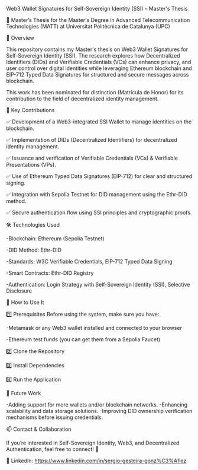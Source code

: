 Web3 Wallet Signatures for Self-Sovereign Identity (SSI) – Master's Thesis

📖 Master’s Thesis for the Master's Degree in Advanced Telecommunication Technologies (MATT) at Universitat Politècnica de Catalunya (UPC)

📌 Overview

This repository contains my Master's thesis on Web3 Wallet Signatures for Self-Sovereign Identity (SSI). The research explores how Decentralized Identifiers (DIDs) and Verifiable Credentials (VCs) can enhance privacy, and user control over digital identities while leveraging Ethereum blockchain and EIP-712 Typed Data Signatures for structured and secure messages across blockchain.

This work has been nominated for distinction (Matrícula de Honor) for its contribution to the field of decentralized identity management.

🚀 Key Contributions

✅ Development of a Web3-integrated SSI Wallet to manage identities on the blockchain.

✅ Implementation of DIDs (Decentralized Identifiers) for decentralized identity management.

✅ Issuance and verification of Verifiable Credentials (VCs) & Verifiable Presentations (VPs).

✅ Use of Ethereum Typed Data Signatures (EIP-712) for clear and structured signing.

✅ Integration with Sepolia Testnet for DID management using the Ethr-DID method.

✅ Secure authentication flow using SSI principles and cryptographic proofs.

🛠️ Technologies Used

-Blockchain: Ethereum (Sepolia Testnet)

-DID Method: Ethr-DID

-Standards: W3C Verifiable Credentials, EIP-712 Typed Data Signing

-Smart Contracts: Ethr-DID Registry

-Authentication: Login Strategy with Self-Sovereign Identity (SSI), Selective Disclosure

🔧 How to Use It

1️⃣ Prerequisites
Before using the system, make sure you have:

-Metamask or any Web3 wallet installed and connected to your browser

-Ethereum test funds (you can get them from a Sepolia Faucet)

2️⃣ Clone the Repository

3️⃣ Install Dependencies

4️⃣ Run the Application


🔮 Future Work

-Adding support for more wallets and/or blockchain networks.
-Enhancing scalability and data storage solutions.
-Improving DID ownership verification mechanisms before issuing credentials.

📫 Contact & Collaboration

If you’re interested in Self-Sovereign Identity, Web3, and Decentralized Authentication, feel free to connect! 🚀

💼 LinkedIn: https://www.linkedin.com/in/sergio-gesteira-gonz%C3%A1lez
